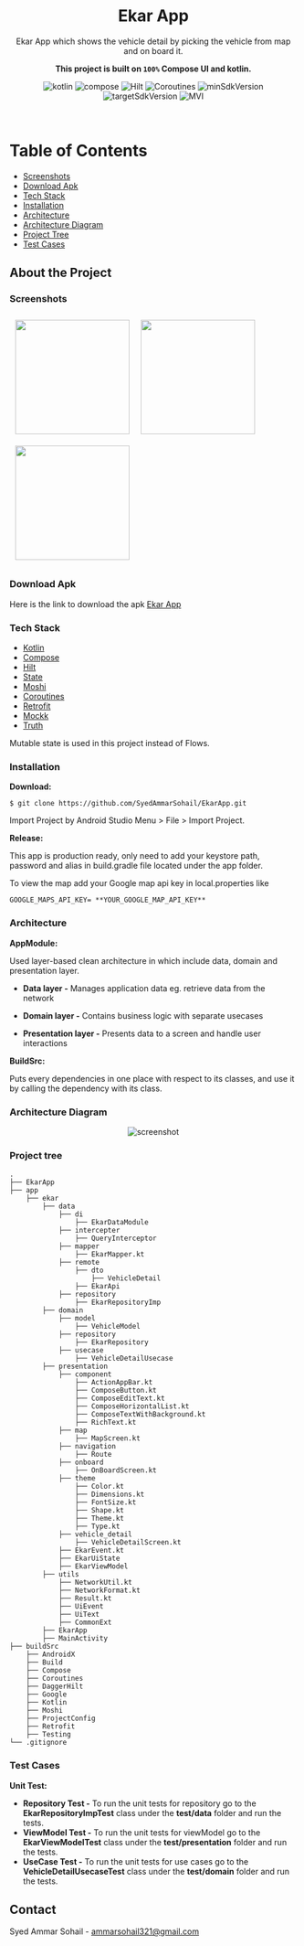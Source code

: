 <div align="center">

  <h1>Ekar App</h1>
  
  <p>
    Ekar App which shows the vehicle detail by picking the vehicle from map and on board it.
  </p>

<b>This project is built on `100%` Compose UI and kotlin.</b>
  
<!-- Badges -->
![kotlin](https://img.shields.io/badge/Kotlin-1.7.10-white.svg?style=for-the-badge&labelColor=7E57C2)
![compose](https://img.shields.io/badge/Compose-1.3.1-white.svg?style=for-the-badge&labelColor=5C6BC0)
![Hilt](https://img.shields.io/badge/Hilt-2.42-white.svg?style=for-the-badge&labelColor=42A5F5)
![Coroutines](https://img.shields.io/badge/Coroutines-1.6.0-white.svg?style=for-the-badge&labelColor=26C6DA)
![minSdkVersion](https://img.shields.io/badge/MinSdkVersion-21-white.svg?style=for-the-badge&labelColor=26A69A)
![targetSdkVersion](https://img.shields.io/badge/TargetSdkVersion-33-white.svg?style=for-the-badge&labelColor=66BB6A)
![MVI](https://img.shields.io/badge/CleanCode-MVI-white.svg?style=for-the-badge&labelColor=FFCA28)
   
</div>

<br />

<!-- Table of Contents -->
# Table of Contents

- [Screenshots](#screenshots)
- [Download Apk](#download-apk)
- [Tech Stack](#tech-stack)
- [Installation](#installation)
- [Architecture](#architecture)
- [Architecture Diagram](#architecture-diagram)
- [Project Tree](#project-tree)
- [Test Cases](#test-cases)


<!-- About the Project -->
## About the Project


<!-- Screenshots -->
### Screenshots

[<img src="https://drive.google.com/uc?export=view&id=11roj9Ar-sx1YakQrv4zGnVtZmfT-H9VV" align="left"
width="200"
hspace="10" vspace="10">](https://drive.google.com/uc?export=view&id=11roj9Ar-sx1YakQrv4zGnVtZmfT-H9VV)
[<img src="https://drive.google.com/uc?export=view&id=12a6QhJtpVE9kIutXvoFseCIVXF5skqBN" align="center"
width="200"
hspace="10" vspace="10">](https://drive.google.com/uc?export=view&id=12a6QhJtpVE9kIutXvoFseCIVXF5skqBN)
[<img src="https://drive.google.com/uc?export=view&id=1k5YRI2dyNYgthtYaDY9tVQxhRmBVjeUr" align="center"
width="200"
hspace="10" vspace="10">](https://drive.google.com/uc?export=view&id=1k5YRI2dyNYgthtYaDY9tVQxhRmBVjeUr)


<!-- download-apk -->
### Download Apk

Here is the link to download the apk 
<a href="https://drive.google.com/file/d/1idl6tduAWQm_CEFogXHB1-S0yblwJNh6/view?usp=share_link">Ekar App</a> 


<!-- TechStack -->
### Tech Stack
    
* [Kotlin](https://kotlinlang.org/docs/home.html)
* [Compose](https://developer.android.com/jetpack/compose/documentation)
* [Hilt](https://developer.android.com/training/dependency-injection/hilt-android)
* [State](https://developer.android.com/reference/kotlin/androidx/compose/runtime/MutableState)
* [Moshi](https://github.com/square/moshi)
* [Coroutines](https://developer.android.com/kotlin/coroutines) 
* [Retrofit](https://square.github.io/retrofit/) 
* [Mockk](https://mockk.io/)
* [Truth](https://truth.dev/)

Mutable state is used in this project instead of Flows.


### Installation

**Download:**

    $ git clone https://github.com/SyedAmmarSohail/EkarApp.git

Import Project by Android Studio Menu > File > Import Project.

**Release:**

This app is production ready, only need to add your keystore path, password and alias in build.gradle file located under the app folder.

To view the map add your Google map api key in local.properties like
```text 
GOOGLE_MAPS_API_KEY= **YOUR_GOOGLE_MAP_API_KEY**
```

<!-- Architecture -->
### Architecture

**AppModule:**

Used layer-based clean architecture in which include data, domain and presentation layer.

- **Data layer -** Manages application data eg. retrieve data from the network

- **Domain layer -** Contains business logic with separate usecases

- **Presentation layer -** Presents data to a screen and handle user interactions

**BuildSrc:**

Puts every dependencies in one place with respect to its classes, and use it by calling the dependency with its class.


<!-- Architecture Diagram -->
### Architecture Diagram

<div align="center"> 
  <img src="https://drive.google.com/uc?export=view&id=1fpthmNYZkuKFbFGxtUNDJjLuekQX_Tjd" alt="screenshot" />
</div>

  
<!-- Project tree -->
### Project tree

```text
.
├── EkarApp
├── app
    ├── ekar
        ├── data
            ├── di
                ├── EkarDataModule
            ├── intercepter
                ├── QueryInterceptor
            ├── mapper
                ├── EkarMapper.kt    
            ├── remote
                ├── dto
                    ├── VehicleDetail
                ├── EkarApi
            ├── repository
                ├── EkarRepositoryImp
        ├── domain
            ├── model
                ├── VehicleModel
            ├── repository
                ├── EkarRepository
            ├── usecase
                ├── VehicleDetailUsecase
        ├── presentation
            ├── component
                ├── ActionAppBar.kt
                ├── ComposeButton.kt
                ├── ComposeEditText.kt
                ├── ComposeHorizontalList.kt
                ├── ComposeTextWithBackground.kt
                ├── RichText.kt
            ├── map
                ├── MapScreen.kt
            ├── navigation
                ├── Route    
            ├── onboard
                ├── OnBoardScreen.kt
            ├── theme
                ├── Color.kt
                ├── Dimensions.kt
                ├── FontSize.kt
                ├── Shape.kt
                ├── Theme.kt
                ├── Type.kt
            ├── vehicle_detail
                ├── VehicleDetailScreen.kt    
            ├── EkarEvent.kt
            ├── EkarUiState
            ├── EkarViewModel
        ├── utils
            ├── NetworkUtil.kt
            ├── NetworkFormat.kt
            ├── Result.kt
            ├── UiEvent
            ├── UiText
            ├── CommonExt
        ├── EkarApp
        ├── MainActivity
├── buildSrc
    ├── AndroidX
    ├── Build
    ├── Compose
    ├── Coroutines
    ├── DaggerHilt
    ├── Google
    ├── Kotlin
    ├── Moshi
    ├── ProjectConfig
    ├── Retrofit
    ├── Testing
└── .gitignore

```  


### Test Cases

**Unit Test:**

- **Repository Test -** To run the unit tests for repository go to the **EkarRepositoryImpTest** class under the **test/data** folder and run the tests.
- **ViewModel Test -** To run the unit tests for viewModel go to the **EkarViewModelTest** class under the **test/presentation** folder and run the tests.
- **UseCase Test -** To run the unit tests for use cases go to the **VehicleDetailUsecaseTest** class under the **test/domain** folder and run the tests.

<!-- Contact -->
## Contact

Syed Ammar Sohail - ammarsohail321@gmail.com
